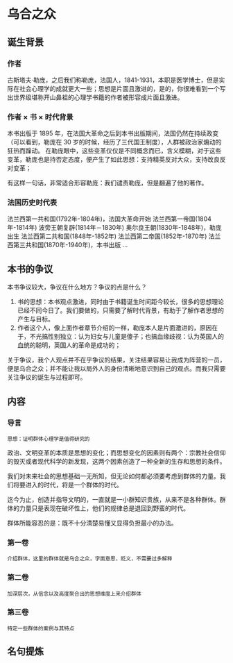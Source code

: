 # 乌合之众

## 诞生背景

### 作者

古斯塔夫·勒庞，之后我们称勒庞，法国人，1841-1931，本职是医学博士，但是实际在社会心理学的成就更大一些；思想是片面且激进的，是的，你很难看到一个写出世界级堪称开山鼻祖的心理学书籍的作者被形容成片面且激进。

### 作者 × 书 × 时代背景

本书出版于 1895 年，在法国大革命之后到本书出版期间，法国仍然在持续政变（可以看到，勒庞在 30 岁的时候，经历了三代国王制度），人群被政治家煽动的狂热而躁动。
在勒庞眼中，这些变革仅仅是不同概念而已，含义模糊，对于这些变革，勒庞也是持否定态度，便产生了如此思想：支持精英反对大众，支持改良反对变革；

有这样一句话，非常适合形容勒庞：我们谴责勒庞，但是翻遍了他的著作。

### 法国历史时代表

法兰西第一共和国(1792年-1804年)，法国大革命开始 法兰西第一帝国(1804年-1814年)
波旁王朝复辟(1814年－1830年)
奥尔良王朝(1830年-1848年)，勒庞出生 法兰西第二共和国(1848年-1852年)
法兰西第二帝国(1852年-1870年)
法兰西第三共和国(1870年-1940年)，本书出版 ...

## 本书的争议

本书争议较大，争议在什么地方？争议的点是什么？

1. 书的思想：本书观点激进，同时由于书籍诞生时间距今较长，很多的思想理论已经不同今日了。我们要做的，只需要了解时代背景，有助于了解作者思想的产生与目标。
2. 作者这个人，像上面作者章节介绍的一样，勒庞本人是片面激进的，原因在于，不光搞性别独立：认为妇女与儿童是傻子；也搞血缘歧视：认为英国人的血统的聪明，英国人的革命是成功的；

关于争议，我个人观点并不在乎争议的结果，关注结果容易让我成为阵营的一员，便是乌合之众；并不能让我以局外人的身份清晰地意识到自己的观点。而我只需要关注争议的诞生与过程即可。

## 内容

### 导言

`思想：证明群体心理学是值得研究的`

政治、文明变革的本质是思想的变化；而思想变化的因素则有两个：宗教社会信仰的毁灭或者现代科学的新发现，这两个因素创造了一种全新的生存和思想的条件。

我们对未来社会的思想基础一无所知，但无论如何都必须要考虑到群体的力量。我们将要进入的时代，将是一个群体的时代。

迄今为止，创造并指导文明的，一直就是一小群知识贵族，从来不是各种群体。群体的力量只是表现在破坏性上，他们的规律总是退回到野蛮的时代。

群体所能容忍的是：既不十分清楚易懂又显得负担最小的办法。

### 第一卷

`介绍群体，这里的群体就是乌合之众，字面意思，贬义，不需要过多解释`

### 第二卷

`加深层次，从信念以及高度聚合出的思想维度上来介绍群体`

### 第三卷

`特定一些群体的案例与其特点`

## 名句提炼
